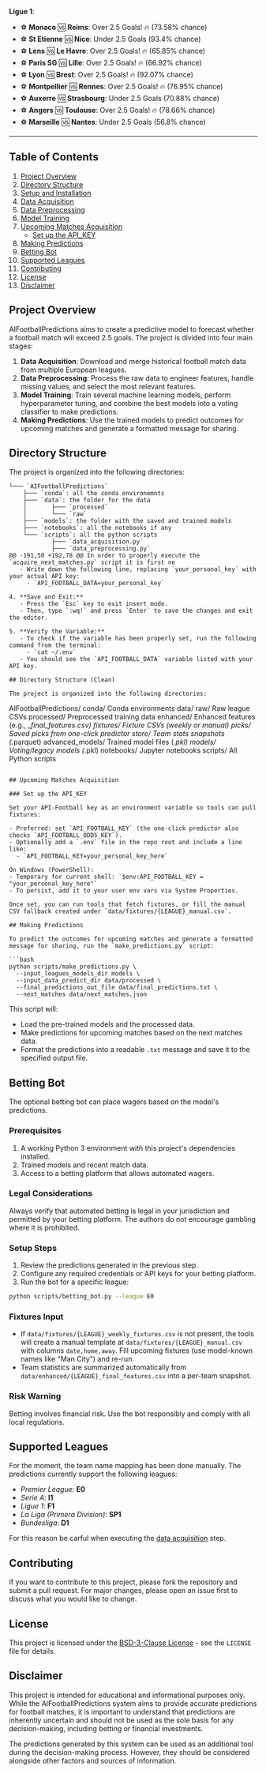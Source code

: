 
**Ligue 1**:
- ⚽ **Monaco** 🆚 **Reims**: Over 2.5 Goals! 🔥 (73.58% chance)
- ⚽ **St Etienne** 🆚 **Nice**: Under 2.5 Goals (93.4% chance)
- ⚽ **Lens** 🆚 **Le Havre**: Over 2.5 Goals! 🔥 (65.85% chance)
- ⚽ **Paris SG** 🆚 **Lille**: Over 2.5 Goals! 🔥 (66.92% chance)
- ⚽ **Lyon** 🆚 **Brest**: Over 2.5 Goals! 🔥 (92.07% chance)
- ⚽ **Montpellier** 🆚 **Rennes**: Over 2.5 Goals! 🔥 (76.95% chance)
- ⚽ **Auxerre** 🆚 **Strasbourg**: Under 2.5 Goals (70.88% chance)
- ⚽ **Angers** 🆚 **Toulouse**: Over 2.5 Goals! 🔥 (78.66% chance)
- ⚽ **Marseille** 🆚 **Nantes**: Under 2.5 Goals (56.8% chance)

---

## Table of Contents

1. [Project Overview](#project-overview)
2. [Directory Structure](#directory-structure)
3. [Setup and Installation](#setup-and-installation)
4. [Data Acquisition](#data-acquisition)
5. [Data Preprocessing](#data-preprocessing)
6. [Model Training](#model-training)
7. [Upcoming Matches Acquisition](#upcoming-matches-acquisition)
    - [Set up the API_KEY](#set-up-the-api_key)
8. [Making Predictions](#making-predictions)
9. [Betting Bot](#betting-bot)
10. [Supported Leagues](#supported-leagues)
11. [Contributing](#contributing)
12. [License](#license)
13. [Disclaimer](#disclaimer)

## Project Overview

AIFootballPredictions aims to create a predictive model to forecast whether a football match will exceed 2.5 goals. The project is divided into four main stages:

1. **Data Acquisition**: Download and merge historical football match data from multiple European leagues.
2. **Data Preprocessing**: Process the raw data to engineer features, handle missing values, and select the most relevant features.
3. **Model Training**: Train several machine learning models, perform hyperparameter tuning, and combine the best models into a voting classifier to make predictions.
4. **Making Predictions**: Use the trained models to predict outcomes for upcoming matches and generate a formatted message for sharing.

## Directory Structure

The project is organized into the following directories:

```
└─── `AIFootballPredictions`
    ├─── `conda`: all the conda environemnts
    ├─── `data`: the folder for the data
    │       ├─── `processed`
    │       └─── `raw`
    ├─── `models`: the folder with the saved and trained models
    ├─── `notebooks`: all the notebooks if any
    └─── `scripts`: all the python scripts
            ├─── `data_acquisition.py`
            ├─── `data_preprocessing.py`
@@ -191,50 +192,78 @@ In order to properly execute the `acquire_next_matches.py` script it is first ne
   - Write down the following line, replacing `your_personal_key` with your actual API key:
     - `API_FOOTBALL_DATA=your_personal_key`

4. **Save and Exit:**
   - Press the `Esc` key to exit insert mode.
   - Then, type `:wq!` and press `Enter` to save the changes and exit the editor.

5. **Verify the Variable:**
   - To check if the variable has been properly set, run the following command from the terminal:
     - `cat ~/.env`
   - You should see the `API_FOOTBALL_DATA` variable listed with your API key.

## Directory Structure (Clean)

The project is organized into the following directories:

```
AIFootballPredictions/
  conda/                 Conda environments
  data/
    raw/                 Raw league CSVs
    processed/           Preprocessed training data
    enhanced/            Enhanced features (e.g., *_final_features.csv)
    fixtures/            Fixture CSVs (weekly or manual)
    picks/               Saved picks from one-click predictor
    store/               Team stats snapshots (*.parquet)
  advanced_models/       Trained model files (*.pkl)
  models/                Voting/legacy models (*.pkl)
  notebooks/             Jupyter notebooks
  scripts/               All Python scripts
```

## Upcoming Matches Acquisition

### Set up the API_KEY

Set your API-Football key as an environment variable so tools can pull fixtures:

- Preferred: set `API_FOOTBALL_KEY` (the one-click predictor also checks `API_FOOTBALL_ODDS_KEY`).
- Optionally add a `.env` file in the repo root and include a line like:
  - `API_FOOTBALL_KEY=your_personal_key_here`

On Windows (PowerShell):
- Temporary for current shell: `$env:API_FOOTBALL_KEY = "your_personal_key_here"`
- To persist, add it to your user env vars via System Properties.

Once set, you can run tools that fetch fixtures, or fill the manual CSV fallback created under `data/fixtures/{LEAGUE}_manual.csv`.

## Making Predictions

To predict the outcomes for upcoming matches and generate a formatted message for sharing, run the `make_predictions.py` script:

```bash
python scripts/make_predictions.py \
  --input_leagues_models_dir models \
  --input_data_predict_dir data/processed \
  --final_predictions_out_file data/final_predictions.txt \
  --next_matches data/next_matches.json
```
This script will:

- Load the pre-trained models and the processed data.
- Make predictions for upcoming matches based on the next matches data.
- Format the predictions into a readable `.txt` message and save it to the specified output file.

## Betting Bot

The optional betting bot can place wagers based on the model's predictions.

### Prerequisites

1. A working Python 3 environment with this project's dependencies installed.
2. Trained models and recent match data.
3. Access to a betting platform that allows automated wagers.

### Legal Considerations

Always verify that automated betting is legal in your jurisdiction and permitted by your betting platform. The authors do not encourage gambling where it is prohibited.

### Setup Steps

1. Review the predictions generated in the previous step.
2. Configure any required credentials or API keys for your betting platform.
3. Run the bot for a specific league:

```bash
python scripts/betting_bot.py --league E0
```

### Fixtures Input

- If `data/fixtures/{LEAGUE}_weekly_fixtures.csv` is not present, the tools will create a manual template at `data/fixtures/{LEAGUE}_manual.csv` with columns `date,home,away`. Fill upcoming fixtures (use model-known names like "Man City") and re-run.
- Team statistics are summarized automatically from `data/enhanced/{LEAGUE}_final_features.csv` into a per-team snapshot.

### Risk Warning

Betting involves financial risk. Use the bot responsibly and comply with all local regulations.

## Supported Leagues

For the moment, the team name mapping has been done manually. The predictions currently support the following leagues:

- *Premier League*: **E0**
- *Serie A*: **I1**
- *Ligue 1*: **F1**
- *La Liga (Primera Division)*: **SP1**
- *Bundesliga*: **D1**

For this reason be carful when executing the [data acquisition](#data-acquisition) step. 

## Contributing

If you want to contribute to this project, please fork the repository and submit a pull request. For major changes, please open an issue first to discuss what you would like to change.

## License

This project is licensed under the [BSD-3-Clause License](LICENSE) - see the `LICENSE` file for details.

## Disclaimer

This project is intended for educational and informational purposes only. While the AIFootballPredictions system aims to provide accurate predictions for football matches, it is important to understand that predictions are inherently uncertain and should not be used as the sole basis for any decision-making, including betting or financial investments.

The predictions generated by this system can be used as an additional tool during the decision-making process. However, they should be considered alongside other factors and sources of information.
